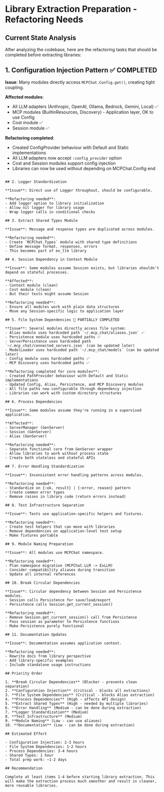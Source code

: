 # Library Extraction Preparation - Refactoring Needs

## Current State Analysis

After analyzing the codebase, here are the refactoring tasks that should be completed before extracting libraries:

## 1. Configuration Injection Pattern ✅ COMPLETED

**Issue**: Many modules directly access `MCPChat.Config.get()`, creating tight coupling.

**Affected modules**:
- All LLM adapters (Anthropic, OpenAI, Ollama, Bedrock, Gemini, Local) ✅
- MCP modules (BuiltinResources, Discovery) - Application layer, OK to use Config
- Cost module ✅
- Session module ✅

**Refactoring completed**:
- Created ConfigProvider behaviour with Default and Static implementations
- All LLM adapters now accept `:config_provider` option
- Cost and Session modules support config injection
- Libraries can now be used without depending on MCPChat.Config
end
```

## 2. Logger Standardization

**Issue**: Direct use of Logger throughout, should be configurable.

**Refactoring needed**:
- Add logger option to library initialization
- Allow nil logger for library usage
- Wrap logger calls in conditional checks

## 3. Extract Shared Types Module

**Issue**: Message and response types are duplicated across modules.

**Refactoring needed**:
- Create `MCPChat.Types` module with shared type definitions
- Define message format, responses, errors
- This becomes part of ex_llm library

## 4. Session Dependency in Context Module

**Issue**: Some modules assume Session exists, but libraries shouldn't depend on stateful processes.

**Affected**:
- Context module (clean)
- Cost module (clean) 
- But their tests might assume Session

**Refactoring needed**:
- Ensure all modules work with plain data structures
- Move any Session-specific logic to application layer

## 5. File System Dependencies 🔄 PARTIALLY COMPLETED

**Issue**: Several modules directly access file system:
- Alias module uses hardcoded path `~/.mcp_chat/aliases.json` ✅
- Persistence module uses hardcoded paths ✅
- ServerPersistence uses hardcoded path `~/.mcp_chat/connected_servers.json` (can be updated later)
- ModelLoader uses hardcoded path `~/.mcp_chat/models` (can be updated later)
- Config module uses hardcoded paths ✅
- MCP Discovery uses hardcoded paths ✅

**Refactoring completed for core modules**:
- Created PathProvider behaviour with Default and Static implementations
- Updated Config, Alias, Persistence, and MCP Discovery modules
- All file paths now configurable through dependency injection
- Libraries can work with custom directory structures

## 6. Process Dependencies

**Issue**: Some modules assume they're running in a supervised application.

**Affected**:
- ServerManager (GenServer)
- Session (GenServer)
- Alias (GenServer)

**Refactoring needed**:
- Separate functional core from GenServer wrapper
- Allow libraries to work without process state
- Create both stateless and stateful APIs

## 7. Error Handling Standardization

**Issue**: Inconsistent error handling patterns across modules.

**Refactoring needed**:
- Standardize on {:ok, result} | {:error, reason} pattern
- Create common error types
- Remove raises in library code (return errors instead)

## 8. Test Infrastructure Separation

**Issue**: Tests use application-specific helpers and fixtures.

**Refactoring needed**:
- Create test helpers that can move with libraries
- Remove dependencies on application-level test setup
- Make fixtures portable

## 9. Module Naming Preparation

**Issue**: All modules use MCPChat namespace.

**Refactoring needed**:
- Plan namespace migration (MCPChat.LLM -> ExLLM)
- Consider compatibility aliases during transition
- Update all internal references

## 10. Break Circular Dependencies

**Issue**: Circular dependency between Session and Persistence modules.
- Session calls Persistence for save/load/export
- Persistence calls Session.get_current_session()

**Refactoring needed**:
- Remove Session.get_current_session() call from Persistence
- Pass session as parameter to Persistence functions
- Make Persistence purely functional

## 11. Documentation Updates

**Issue**: Documentation assumes application context.

**Refactoring needed**:
- Rewrite docs from library perspective
- Add library-specific examples
- Include standalone usage instructions

## Priority Order

1. **Break Circular Dependencies** (Blocker - prevents clean separation)
2. **Configuration Injection** (Critical - blocks all extractions)
3. **File System Dependencies** (Critical - blocks Alias extraction)
4. **Process Dependencies** (High - affects API design)
5. **Extract Shared Types** (High - needed by multiple libraries)
6. **Error Handling** (Medium - can be done during extraction)
7. **Logger Standardization** (Medium)
8. **Test Infrastructure** (Medium)
9. **Module Naming** (Low - can use aliases)
10. **Documentation** (Low - can be done during extraction)

## Estimated Effort

- Configuration Injection: 2-3 hours
- File System Dependencies: 1-2 hours
- Process Dependencies: 3-4 hours
- Shared Types: 1 hour
- Total prep work: ~1-2 days

## Recommendation

Complete at least items 1-4 before starting library extraction. This will make the extraction process much smoother and result in cleaner, more reusable libraries.